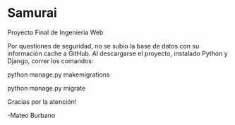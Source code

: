 # Samurai
Proyecto Final de Ingenieria Web

Por questiones de seguridad, no se subio la base de datos con su información cache a GitHub. Al descargarse el proyecto, instalado Python y Django, correr los comandos:

python manage.py makemigrations

python manage.py migrate

Gracias por la atención!

-Mateo Burbano
